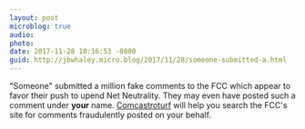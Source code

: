 ```yaml
---
layout: post
microblog: true
audio: 
photo: 
date: 2017-11-28 10:16:53 -0800
guid: http://jbwhaley.micro.blog/2017/11/28/someone-submitted-a.html
---
```

"Someone" submitted a million fake comments to the FCC which appear to favor their push to upend Net Neutrality. They may even have posted such a comment under **your** name. [Comcastroturf](https://www.comcastroturf.com) will help you search the FCC's site for comments fraudulently posted on your behalf.
